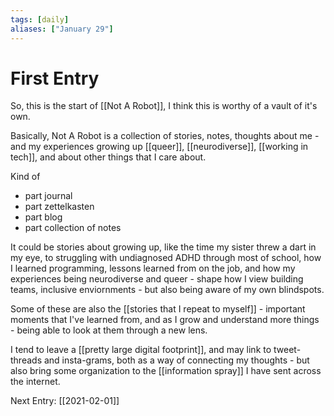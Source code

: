 ```yaml
---
tags: [daily]
aliases: ["January 29"]
---
```

# First Entry 

So, this is the start of [[Not A Robot]], I think this is worthy of a vault of it's own.

Basically, Not A Robot is a collection of stories, notes, thoughts about me - and my experiences growing up [[queer]], [[neurodiverse]], [[working in tech]], and about other things that I care about.

Kind of
- part journal
- part zettelkasten
- part blog
- part collection of notes

It could be stories about growing up, like the time my sister threw a dart in my eye, to struggling with undiagnosed ADHD through most of school,  how I learned programming, lessons learned from on the job, and how my experiences being neurodiverse and queer - shape how I view building teams, inclusive enviornments - but also being aware of my own blindspots.

Some of these are also the [[stories that I repeat to myself]] - important moments that I've learned from, and as I grow and understand more things - being able to look at them through a new lens. 

I tend to leave a [[pretty large digital footprint]], and may link to tweet-threads and insta-grams, both as a way of connecting my thoughts - but also bring some organization to the [[information spray]] I have sent across the internet.

Next Entry: [[2021-02-01]]
